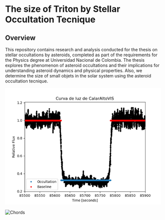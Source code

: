 # The size of Triton by Stellar Occultation Tecnique

## Overview
This repository contains research and analysis conducted for the thesis on stellar occultations by asteroids, completed as part of the requirements for the Physics degree at Universidad Nacional de Colombia. The thesis explores the phenomenon of asteroid occultations and their implications for understanding asteroid dynamics and physical properties. Also, we determine the size of small objets in the solar system using the asteroid occultation tecnique.

![Asteroid Occultation](https://github.com/felpudososamente/Triton/blob/main/Triton/Resultados/CurvasDeLuz/CalarAltoVIS.png)

![Chords](https://github.com/felpudososamente/Triton/blob/main/Triton/Resultados/CuerdaTrit%C3%B3n.png)

